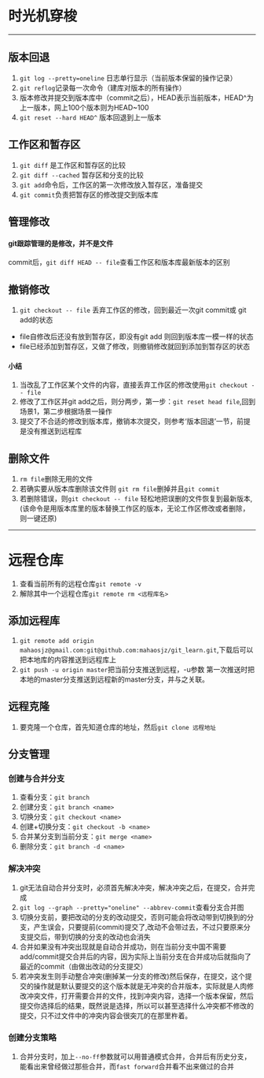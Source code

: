 # 时光机穿梭
---
## 版本回退
1. `git log --pretty=oneline` 日志单行显示（当前版本保留的操作记录）
2. `git reflog`记录每一次命令（建库对版本的所有操作）
3. 版本修改并提交到版本库中（commit之后），HEAD表示当前版本，HEAD^为上一版本，网上100个版本则为HEAD~100
4. `git reset --hard HEAD^` 版本回退到上一版本
## 工作区和暂存区
1. `git diff` 是工作区和暂存区的比较
2. `git diff --cached` 暂存区和分支的比较
3. `git add`命令后，工作区的第一次修改放入暂存区，准备提交
4. `git commit`负责把暂存区的修改提交到版本库
## 管理修改
#### git跟踪管理的是修改，并不是文件
commit后，`git diff HEAD -- file`查看工作区和版本库最新版本的区别
## 撤销修改
1. `git checkout -- file` 丢弃工作区的修改，回到最近一次git commit或 git add的状态
+ file自修改后还没有放到暂存区，即没有git add 则回到版本库一模一样的状态
+ file已经添加到暂存区，又做了修改，则撤销修改就回到添加到暂存区的状态
#### 小结
1. 当改乱了工作区某个文件的内容，直接丢弃工作区的修改使用`git checkout -- file`
2. 修改了工作区并git add之后，则分两步，第一步：`git reset head file`,回到场景1，第二步根据场景一操作
3. 提交了不合适的修改到版本库，撤销本次提交，则参考‘版本回退’一节，前提是没有推送到远程库
## 删除文件
1. `rm file`删除无用的文件
2. 若确实要从版本库删除该文件则 `git rm file`删掉并且`git commit`
3. 若删除错误，则`git checkout -- file` 轻松地把误删的文件恢复到最新版本, (该命令是用版本库里的版本替换工作区的版本，无论工作区修改或者删除，则一键还原)
---
# 远程仓库
1. 查看当前所有的远程仓库`git remote -v`
2. 解除其中一个远程仓库`git remote rm <远程库名>`
## 添加远程库
1. `git remote add origin mahaosjz@gmail.com:git@github.com:mahaosjz/git_learn.git`,下载后可以把本地库的内容推送到远程库上
2. `git push -u origin master`把当前分支推送到远程，-u参数 第一次推送时把本地的master分支推送到远程新的master分支，并与之关联。
## 远程克隆
1. 要克隆一个仓库，首先知道仓库的地址，然后`git clone 远程地址`
## 分支管理
### 创建与合并分支
1. 查看分支：`git branch`
2. 创建分支：`git branch <name>`
3. 切换分支：`git checkout <name>`
4. 创建+切换分支：`git checkout -b <name>`
5. 合并某分支到当前分支：`git merge <name>`
6. 删除分支：`git branch -d <name>`
### 解决冲突
1. git无法自动合并分支时，必须首先解决冲突，解决冲突之后，在提交，合并完成
2. `git log --graph --pretty="oneline" --abbrev-commit`查看分支合并图
3. 切换分支前，要把改动的分支的改动提交，否则可能会将改动带到切换到的分支，产生误会，只要提前(commit)提交了,改动不会带过去，不过只要原来分支提交后，带到切换的分支的改动也会消失
4. 合并如果没有冲突出现就是自动合并成功，则在当前分支中国不需要add/commit提交合并后的内容，因为实际上当前分支在合并成功后就指向了最近的commit（由做出改动的分支提交）
5. 若冲突发生则手动整合冲突(删掉某一分支的修改)然后保存，在提交，这个提交的操作就是默认要提交的这个版本就是无冲突的合并版本，实际就是人肉修改冲突文件，打开需要合并的文件，找到冲突内容，选择一个版本保留，然后提交你选择后的结果，既然说是选择，所以可以甚至选择什么冲突都不修改的提交，只不过文件中的冲突内容会很突兀的在那里杵着。
### 创建分支策略
1. 合并分支时，加上`--no-ff`参数就可以用普通模式合并，合并后有历史分支，能看出来曾经做过那些合并，而`fast forward`合并看不出来做过的合并
